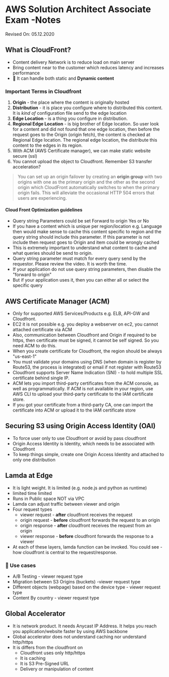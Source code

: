 # AWS Solution Architect Associate Exam -Notes

Revised On: 05.12.2020

## What is CloudFront?

* Content delivery Network is to reduce load on main server
* Bring content near to the customer which reduces latency and increases performance
* :magnet: It can handle both static and **Dynamic content**

### Important Terms in Cloudfront

1. **Origin** - the place where the content is originally hosted
2. **Distribution** - it is place you configure where to distributed this content. It is *kind of* configuration file send to the edge location
3. **Edge Location** - is a thing you configure in distribution.
4. **Regional Edge Location** - is big brother of Edge location. So user look for a content and did not found that one edge location, then before the request goes to the Origin (origin fetch), the content is checked at Regional Edge location. The regional edge location, the distribute this content to the edges in its region.
5. With ACM (AWS Certificate manager), we can make static website secure (ssl)
6. You cannot upload the object to Cloudfront. Remember S3 transfer acceleration?

> You can set up an origin failover by creating an **origin group** with two origins with one as the primary origin and the other as the second origin which CloudFront automatically switches to when the primary origin fails. This will alleviate the occasional HTTP 504 errors that users are experiencing.

#### Cloud Front Optimization guidelines

* Query string Parameters could be set Forward to origin Yes or No
* If you have a content which is unique per region/location e.g. Language then would make sense to cache this content specific to region and the query string should include this parameter. If this parameter is not include then request goes to Origin and item could be wrongly cached
* This is extremely important to understand what content to cache and what queries should be send to origin.
* Query string parameter must match for every query send by the requestor. Please review the video. It is worth the time.
* If your application do not use query string parameters, then disable the "forward to origin"
* But if your application uses it, then you can either all or select the specific query

## AWS Certificate Manager (ACM)

* Only for supported AWS Services/Products e.g. ELB, API-GW and Cloudfront.
* EC2 it is not possible e.g. you deploy a webserver on ec2, you cannot attached certificate via ACM
* Also, communication between Cloudfront and Origin if required to be https, then certificate must be signed, it cannot be self signed. So you need ACM to do this.
* When you create certificate for Cloudfront, the region should be always "us-east-1"
* You must validate your domains using DNS (when domain is register by Route53, the process is integrated) or email if not register with Route53
* Cloudfront supports Server Name Indication (SNI) - to hold multiple SSL certificate behind single IP.
* ACM lets you import third-party certificates from the ACM console, as well as programmatically. If ACM is not available in your region, use AWS CLI to upload your third-party certificate to the IAM certificate store. 
* If you got your certificate from a third-party CA, one can import the certificate into ACM or upload it to the IAM certificate store

## Securing S3 using Origin Access Identity (OAI)

* To force user only to use Cloudfront or avoid by pass cloudfront
* Origin Access Identity is Identity, which needs to be associated with Cloudfront
* To keep things simple, create one Origin Access Identity and attached to only one distribution

## Lamda at Edge

* It is light weight. It is limited (e.g. node.js and python as runtime)
* limited time limited
* Runs in Public space NOT via VPC
* Lamda can adjust traffic between viewer and origin
* Four request types
  * viewer request - **after** cloudfront receives the request
  * origin request - **before** cloudfront forwards the request to an origin
  * origin response - **after** cloudfront receives the request from an origin
  * viewer response - **before** cloudfront forwards the response to a viewer
* At each of these layers, lamda function can be invoked. You could see - how cloudfront is central to the request/response.

### :toolbox: Use cases

* A/B Testing - viewer request type
* Migration between S3 Origins (buckets) -viewer request type
* Different objects (webpage) based on the device type - viewer request type
* Content By country - viewer request type

## Global Accelerator

* It is network product. It needs Anycast IP Address. It helps you reach you application/website faster by using AWS backbone
* Global accelerator does not understand caching nor understand http/https
* It is differs from the cloudfront on
  * Cloudfront uses only http/https
  * It is caching
  * It is S3 Pre-Signed URL
  * Delivery or manipulation of content
